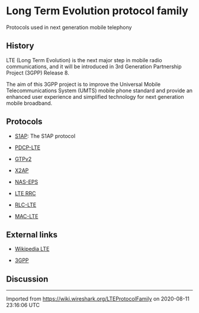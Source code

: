 # Long Term Evolution protocol family

Protocols used in next generation mobile telephony

## History

LTE (Long Term Evolution) is the next major step in mobile radio communications, and it will be introduced in 3rd Generation Partnership Project (3GPP) Release 8.

The aim of this 3GPP project is to improve the Universal Mobile Telecommunications System (UMTS) mobile phone standard and provide an enhanced user experience and simplified technology for next generation mobile broadband.

## Protocols

  - [S1AP](/S1AP): The S1AP protocol

  - [PDCP-LTE](/PDCP-LTE)

  - [GTPv2](/GTPv2)

  - [X2AP](/X2AP)

  - [NAS-EPS](/NAS-EPS)

  - [LTE RRC](/LTE-RRC)

  - [RLC-LTE](/RLC-LTE)

  - [MAC-LTE](/MAC-LTE)

## External links

  - [Wikipedia LTE](http://en.wikipedia.org/wiki/Long_Term_Evolution)

  - [3GPP](http://www.3gpp.org/)

## Discussion

---

Imported from https://wiki.wireshark.org/LTEProtocolFamily on 2020-08-11 23:16:06 UTC
